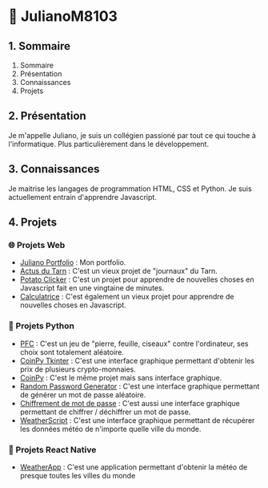 # 👋 JulianoM8103

## 1. Sommaire

1. Sommaire
2. Présentation
3. Connaissances
4. Projets

## 2. Présentation

Je m'appelle Juliano, je suis un collégien passioné par tout ce qui touche à l'informatique. Plus particulièrement dans le développement. 

## 3. Connaissances

Je maitrise les langages de programmation HTML, CSS et Python. Je suis actuellement entrain d'apprendre Javascript.

## 4. Projets

### 🌐 Projets Web

  - [Juliano Portfolio](https://github.com/JulianoM8103/Juliano-Portfolio) : Mon portfolio.
  - [Actus du Tarn](https://github.com/JulianoM8103/Actus-du-Tarn) : C'est un vieux projet de "journaux" du Tarn.
  - [Potato Clicker](https://github.com/JulianoM8103/Potato-Clicker) : C'est un projet pour apprendre de nouvelles choses en Javascript fait en une vingtaine de minutes.
  - [Calculatrice](https://github.com/JulianoM8103/Calculatrice) : C'est également un vieux projet pour apprendre de nouvelles choses en Javascript.
  
### 🐍 Projets Python

  - [PFC](https://github.com/JulianoM8103/Pierre-Feuille-Ciseaux) : C'est un jeu de "pierre, feuille, ciseaux" contre l'ordinateur, ses choix sont totalement aléatoire.
  - [CoinPy Tkinter](https://github.com/JulianoM8103/CoinPy-Tkinter) : C'est une interface graphique permettant d'obtenir les prix de plusieurs crypto-monnaies.
  - [CoinPy](https://github.com/JulianoM8103/CoinPy) : C'est le même projet mais sans interface graphique.
  - [Random Password Generator](https://github.com/JulianoM8103/Random-Password-Generator) : C'est une interface graphique permettant de générer un mot de passe aléatoire.
  - [Chiffrement de mot de passe](https://github.com/JulianoM8103/Chiffrement-de-mot-de-passe) : C'est aussi une interface graphique permettant de chiffrer / déchiffrer un mot de passe.
  - [WeatherScript](https://github.com/JulianoM8103/WeatherScript-in-python) : C'est une interface graphique permettant de récupérer les données météo de n'importe quelle ville du monde.

### 📱 Projets React Native

  - [WeatherApp](https://github.com/JulianoM8103/WeatherApp) : C'est une application permettant d'obtenir la météo de presque toutes les villes du monde
